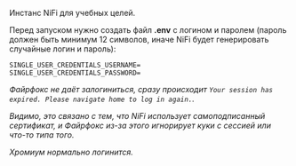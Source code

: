 Инстанс NiFi для учебных целей.

Перед запуском нужно создать файл **.env** с логином и паролем
(пароль должен быть минимум 12 символов, иначе NiFi будет генерировать
случайные логин и пароль):

    SINGLE_USER_CREDENTIALS_USERNAME=
    SINGLE_USER_CREDENTIALS_PASSWORD=

*Файрфокс не даёт залогиниться, сразу происходит
`Your session has expired. Please navigate home to log in again.`.*

*Видимо, это связано с тем, что NiFi использует самоподписанный сертификат,
и Файрфокс из-за этого игнорирует куки с сессией или что-то типа того.*

*Хромиум нормально логинится.*
